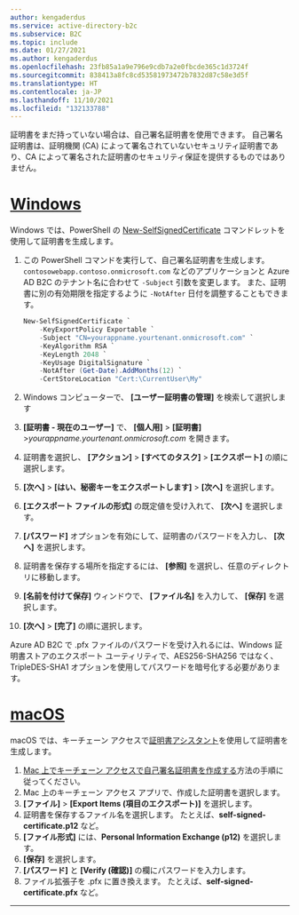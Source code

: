 ```yaml
---
author: kengaderdus
ms.service: active-directory-b2c
ms.subservice: B2C
ms.topic: include
ms.date: 01/27/2021
ms.author: kengaderdus
ms.openlocfilehash: 23fb85a1a9e796e9cdb7a2e0fbcde365c1d3724f
ms.sourcegitcommit: 838413a8fc8cd53581973472b7832d87c58e3d5f
ms.translationtype: HT
ms.contentlocale: ja-JP
ms.lasthandoff: 11/10/2021
ms.locfileid: "132133788"
---
```

証明書をまだ持っていない場合は、自己署名証明書を使用できます。 自己署名証明書は、証明機関 (CA) によって署名されていないセキュリティ証明書であり、CA によって署名された証明書のセキュリティ保証を提供するものではありません。 

# <a name="windows"></a>[Windows](#tab/windows)

Windows では、PowerShell の [New-SelfSignedCertificate](/powershell/module/pki/new-selfsignedcertificate) コマンドレットを使用して証明書を生成します。

1. この PowerShell コマンドを実行して、自己署名証明書を生成します。 `contosowebapp.contoso.onmicrosoft.com` などのアプリケーションと Azure AD B2C のテナント名に合わせて `-Subject` 引数を変更します。 また、証明書に別の有効期限を指定するように `-NotAfter` 日付を調整することもできます。

    ```PowerShell
    New-SelfSignedCertificate `
        -KeyExportPolicy Exportable `
        -Subject "CN=yourappname.yourtenant.onmicrosoft.com" `
        -KeyAlgorithm RSA `
        -KeyLength 2048 `
        -KeyUsage DigitalSignature `
        -NotAfter (Get-Date).AddMonths(12) `
        -CertStoreLocation "Cert:\CurrentUser\My"
    ```

1. Windows コンピューターで、 **[ユーザー証明書の管理]** を検索して選択します 
1. **[証明書 - 現在のユーザー]** で、 **[個人用]**  >  **[証明書]** >*yourappname.yourtenant.onmicrosoft.com* を開きます。
1. 証明書を選択し、 **[アクション]**  >  **[すべてのタスク]**  >  **[エクスポート]** の順に選択します。
1. **[次へ]**  >  **[はい、秘密キーをエクスポートします]**  >  **[次へ]** を選択します。
1. **[エクスポート ファイルの形式]** の既定値を受け入れて、 **[次へ]** を選択します。
1. **[パスワード]** オプションを有効にして、証明書のパスワードを入力し、 **[次へ]** を選択します。
1. 証明書を保存する場所を指定するには、 **[参照]** を選択し、任意のディレクトリに移動します。 
1. **[名前を付けて保存]** ウィンドウで、 **[ファイル名]** を入力して、 **[保存]** を選択します。
1. **[次へ]** > **[完了]** の順に選択します。

Azure AD B2C で .pfx ファイルのパスワードを受け入れるには、Windows 証明書ストアのエクスポート ユーティリティで、AES256-SHA256 ではなく、TripleDES-SHA1 オプションを使用してパスワードを暗号化する必要があります。

# <a name="macos"></a>[macOS](#tab/macos)

macOS では、キーチェーン アクセスで[証明書アシスタント](https://support.apple.com/guide/keychain-access/aside/glosa3ed0609/11.0/mac/11.0)を使用して証明書を生成します。

1. [Mac 上でキーチェーン アクセスで自己署名証明書を作成する](https://support.apple.com/guide/keychain-access/kyca8916/mac)方法の手順に従ってください。
1. Mac 上のキーチェーン アクセス アプリで、作成した証明書を選択します。
1. **[ファイル]**  >  **[Export Items (項目のエクスポート)]** を選択します。
1. 証明書を保存するファイル名を選択します。 たとえば、**self-signed-certificate.p12** など。
1. **[ファイル形式]** には、**Personal Information Exchange (p12)** を選択します。
1. **[保存]** を選択します。
1. **[パスワード]** と **[Verify (確認)]** の欄にパスワードを入力します。
1. ファイル拡張子を .pfx に置き換えます。 たとえば、**self-signed-certificate.pfx** など。

---
